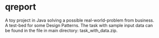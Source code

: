 qreport
=======

A toy project in Java solving a possible real-world-problem from business. A test-bed for some Design Patterns. 
The task with sample input data can be found in the file in main directory: task_with_data.zip.
